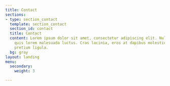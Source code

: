 ```yaml
---
title: Contact
sections:
- type: section_contact
  template: section_contact
  section_id: contact
  title: Contact
  content: Lorem ipsum dolor sit amet, consectetur adipiscing elit. Nullam a metus
    quis lorem malesuada luctus. Cras lacinia, eros at dapibus molestie, risus tortor
    pretium ligula.
  bg: gray
layout: landing
menu:
  secondary:
    weight: 3

---
```

